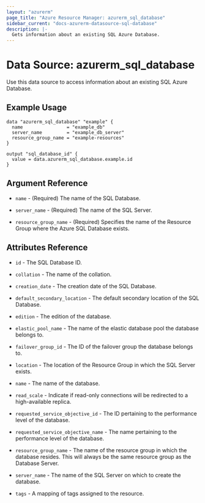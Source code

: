 ```yaml
---
layout: "azurerm"
page_title: "Azure Resource Manager: azurerm_sql_database"
sidebar_current: "docs-azurerm-datasource-sql-database"
description: |-
  Gets information about an existing SQL Azure Database.
---
```


# Data Source: azurerm_sql_database

Use this data source to access information about an existing SQL Azure Database.

## Example Usage

```hcl
data "azurerm_sql_database" "example" {
  name                = "example_db"
  server_name         = "example_db_server"
  resource_group_name = "example-resources"
}

output "sql_database_id" {
  value = data.azurerm_sql_database.example.id
}
```

## Argument Reference

* `name` - (Required) The name of the SQL Database.

* `server_name` - (Required) The name of the SQL Server.

* `resource_group_name` - (Required) Specifies the name of the Resource Group where the Azure SQL Database exists.

## Attributes Reference

* `id` - The SQL Database ID.

* `collation` - The name of the collation. 
    
* `creation_date` - The creation date of the SQL Database.

* `default_secondary_location` - The default secondary location of the SQL Database.

* `edition` - The edition of the database.

* `elastic_pool_name` - The name of the elastic database pool the database belongs to.

* `failover_group_id` - The ID of the failover group the database belongs to.

* `location` - The location of the Resource Group in which the SQL Server exists.

* `name` - The name of the database.
    
* `read_scale` - Indicate if read-only connections will be redirected to a high-available replica.

* `requested_service_objective_id` - The ID pertaining to the performance level of the database.
 
* `requested_service_objective_name` - The name pertaining to the performance level of the database. 

* `resource_group_name` - The name of the resource group in which the database resides. This will always be the same resource group as the Database Server.

* `server_name` - The name of the SQL Server on which to create the database.
    
* `tags` - A mapping of tags assigned to the resource.

